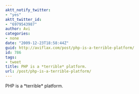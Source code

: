 ```yaml
---
aktt_notify_twitter:
- "yes"
aktt_twitter_id:
- "6979543987"
author: Avi
categories:
- none
date: "2009-12-23T18:58:44Z"
guid: http://aviflax.com/post/php-is-a-terrible-platform/
id: 786
tags:
- tweet
title: PHP is a *terrible* platform.
url: /post/php-is-a-terrible-platform/
---
```

PHP is a \*terrible\* platform.